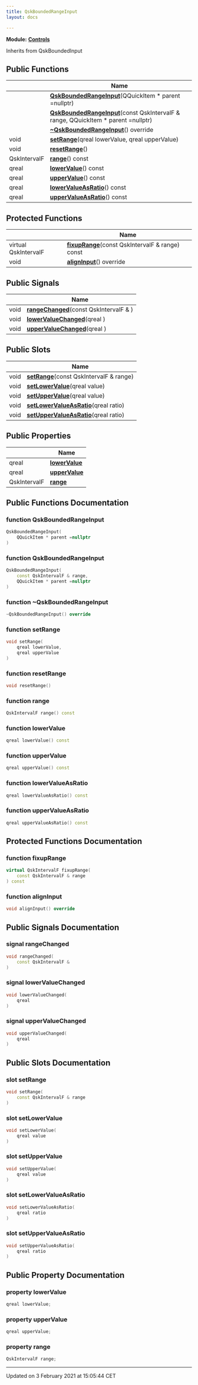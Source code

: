 ```yaml
---
title: QskBoundedRangeInput
layout: docs

---
```



**Module:** **[Controls](/docs/modules/group__Controls/)**



Inherits from QskBoundedInput

## Public Functions

|                | Name           |
| -------------- | -------------- |
| | **[QskBoundedRangeInput](/docs/classes/classQskBoundedRangeInput/#function-qskboundedrangeinput)**(QQuickItem * parent =nullptr) |
| | **[QskBoundedRangeInput](/docs/classes/classQskBoundedRangeInput/#function-qskboundedrangeinput)**(const QskIntervalF & range, QQuickItem * parent =nullptr) |
| | **[~QskBoundedRangeInput](/docs/classes/classQskBoundedRangeInput/#function-~qskboundedrangeinput)**() override |
| void | **[setRange](/docs/classes/classQskBoundedRangeInput/#function-setrange)**(qreal lowerValue, qreal upperValue) |
| void | **[resetRange](/docs/classes/classQskBoundedRangeInput/#function-resetrange)**() |
| QskIntervalF | **[range](/docs/classes/classQskBoundedRangeInput/#function-range)**() const |
| qreal | **[lowerValue](/docs/classes/classQskBoundedRangeInput/#function-lowervalue)**() const |
| qreal | **[upperValue](/docs/classes/classQskBoundedRangeInput/#function-uppervalue)**() const |
| qreal | **[lowerValueAsRatio](/docs/classes/classQskBoundedRangeInput/#function-lowervalueasratio)**() const |
| qreal | **[upperValueAsRatio](/docs/classes/classQskBoundedRangeInput/#function-uppervalueasratio)**() const |

## Protected Functions

|                | Name           |
| -------------- | -------------- |
| virtual QskIntervalF | **[fixupRange](/docs/classes/classQskBoundedRangeInput/#function-fixuprange)**(const QskIntervalF & range) const |
| void | **[alignInput](/docs/classes/classQskBoundedRangeInput/#function-aligninput)**() override |

## Public Signals

|                | Name           |
| -------------- | -------------- |
| void | **[rangeChanged](/docs/classes/classQskBoundedRangeInput/#signal-rangechanged)**(const QskIntervalF & ) |
| void | **[lowerValueChanged](/docs/classes/classQskBoundedRangeInput/#signal-lowervaluechanged)**(qreal ) |
| void | **[upperValueChanged](/docs/classes/classQskBoundedRangeInput/#signal-uppervaluechanged)**(qreal ) |

## Public Slots

|                | Name           |
| -------------- | -------------- |
| void | **[setRange](/docs/classes/classQskBoundedRangeInput/#slot-setrange)**(const QskIntervalF & range) |
| void | **[setLowerValue](/docs/classes/classQskBoundedRangeInput/#slot-setlowervalue)**(qreal value) |
| void | **[setUpperValue](/docs/classes/classQskBoundedRangeInput/#slot-setuppervalue)**(qreal value) |
| void | **[setLowerValueAsRatio](/docs/classes/classQskBoundedRangeInput/#slot-setlowervalueasratio)**(qreal ratio) |
| void | **[setUpperValueAsRatio](/docs/classes/classQskBoundedRangeInput/#slot-setuppervalueasratio)**(qreal ratio) |

## Public Properties

|                | Name           |
| -------------- | -------------- |
| qreal | **[lowerValue](/docs/classes/classQskBoundedRangeInput/#property-lowervalue)**  |
| qreal | **[upperValue](/docs/classes/classQskBoundedRangeInput/#property-uppervalue)**  |
| QskIntervalF | **[range](/docs/classes/classQskBoundedRangeInput/#property-range)**  |

## Public Functions Documentation

### function QskBoundedRangeInput

```cpp
QskBoundedRangeInput(
    QQuickItem * parent =nullptr
)
```


### function QskBoundedRangeInput

```cpp
QskBoundedRangeInput(
    const QskIntervalF & range,
    QQuickItem * parent =nullptr
)
```


### function ~QskBoundedRangeInput

```cpp
~QskBoundedRangeInput() override
```


### function setRange

```cpp
void setRange(
    qreal lowerValue,
    qreal upperValue
)
```


### function resetRange

```cpp
void resetRange()
```


### function range

```cpp
QskIntervalF range() const
```


### function lowerValue

```cpp
qreal lowerValue() const
```


### function upperValue

```cpp
qreal upperValue() const
```


### function lowerValueAsRatio

```cpp
qreal lowerValueAsRatio() const
```


### function upperValueAsRatio

```cpp
qreal upperValueAsRatio() const
```


## Protected Functions Documentation

### function fixupRange

```cpp
virtual QskIntervalF fixupRange(
    const QskIntervalF & range
) const
```


### function alignInput

```cpp
void alignInput() override
```


## Public Signals Documentation

### signal rangeChanged

```cpp
void rangeChanged(
    const QskIntervalF & 
)
```


### signal lowerValueChanged

```cpp
void lowerValueChanged(
    qreal 
)
```


### signal upperValueChanged

```cpp
void upperValueChanged(
    qreal 
)
```


## Public Slots Documentation

### slot setRange

```cpp
void setRange(
    const QskIntervalF & range
)
```


### slot setLowerValue

```cpp
void setLowerValue(
    qreal value
)
```


### slot setUpperValue

```cpp
void setUpperValue(
    qreal value
)
```


### slot setLowerValueAsRatio

```cpp
void setLowerValueAsRatio(
    qreal ratio
)
```


### slot setUpperValueAsRatio

```cpp
void setUpperValueAsRatio(
    qreal ratio
)
```


## Public Property Documentation

### property lowerValue

```cpp
qreal lowerValue;
```


### property upperValue

```cpp
qreal upperValue;
```


### property range

```cpp
QskIntervalF range;
```


-------------------------------

Updated on  3 February 2021 at 15:05:44 CET